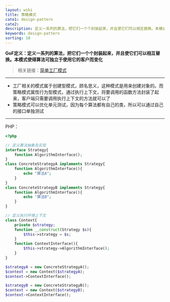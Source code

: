 ```yaml
---
layout: wiki
title: 策略模式
cate1: design-pattern
cate2: 
description: 定义一系列的算法，把它们一个个封装起来，并且使它们可以相互替换。本模式使得算法可独立于使用它的客户而变化
keywords: design-pattern
sorting: 10
---
```




**GoF定义：定义一系列的算法，把它们一个个封装起来，并且使它们可以相互替换。本模式使得算法可独立于使用它的客户而变化**

> 相关链接：[简单工厂模式](https://carpedx.com/wiki/design-pattern-simple-factory/)

------



- 工厂相关的模式属于创建型模式，顾名思义，这种模式是用来创建对象的。而策略模式属性行为型模式，通过执行上下文，将要调用的函数方法封装了起来，客户端只需要调用执行上下文的方法就可以了
- 策略模式可以优化单元测试，因为每个算法都有自己的类，所以可以通过自己的接口单独测试

------



PHP：

```php
<?php

// 定义算法抽象及实现
interface Strategy{
    function AlgorithmInterface();
}
class ConcreteStrategyA implements Strategy{
    function AlgorithmInterface(){
        echo "算法A";
    }
}
class ConcreteStrategyB implements Strategy{
    function AlgorithmInterface(){
        echo "算法B";
    }
}

// 定义执行环境上下文
class Context{
    private $strategy;
    function __construct(Strategy $s){
        $this->strategy = $s;
    }
    function ContextInterface(){
        $this->strategy->AlgorithmInterface();
    }
}

$strategyA = new ConcreteStrategyA();
$context = new Context($strategyA);
$context->ContextInterface();

$strategyB = new ConcreteStrategyB();
$context = new Context($strategyB);
$context->ContextInterface();
```

